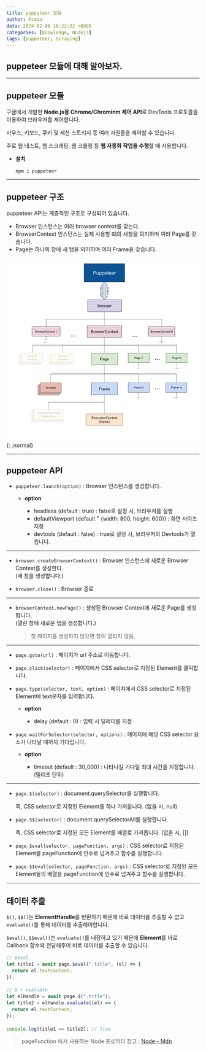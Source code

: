 ```yaml
---
title: puppeteer 모듈
author: Psmin
data: 2024-02-06 16:22:32 +0900
categories: [Knowledge, Nodejs]
tags: [puppeteer, Scraping]
---
```


## puppeteer 모듈에 대해 알아보자.

---

## puppeteer 모듈

구글에서 개발한 **Node.js용 Chrome/Chrominm 제어 API**로 DevTools 프로토콜을 이용하여 브라우저를 제어합니다.

마우스, 키보드, 쿠키 및 세션 스토리지 등 여러 자원들을 제어할 수 있습니다.

주로 웹 테스트, 웹 스크래핑, 웹 크롤링 등 **웹 자동화 작업을 수행**할 때 사용합니다.

- **설치**

  ```console
  npm i puppeteer
  ```

---

## puppeteer 구조

puppeteer API는 계층적인 구조로 구성되어 있습니다.

- Browser 인스턴스는 여러 browser context를 갖는다.
- BrowserContext 인스턴스는 실제 사용할 떄의 새창을 의미하며 여러 Page를 갖습니다.
- Page는 하나의 창에 새 탭을 의미하며 여러 Frame을 갖습니다.

![puppeteer](/assets/img/puppeteer.png){: .normal}

---

## puppeteer API

- `puppeteer.launch(option)` : Browser 인스턴스를 생성합니다.

  - **option**

    - headless (default : true) : false로 설정 시, 브라우저를 실행
    - defaultViewport (default " {width: 800, height: 600}) : 화면 사이즈 지정
    - devtools (default : false) : true로 설정 시, 브라우저의 Devtools가 열립니다.

---

- `browser.createBrowserContext()` : Browser 인스턴스에 새로운 Browser Context를 생성한다.  
  (새 창을 생성합니다.)

- `browser.close()` : Browser 종료

---

- `browserContext.newPage()` : 생성된 Browser Context에 새로운 Page를 생성합니다.  
  (열린 창에 새로운 탭을 생성합니다.)

  > 첫 페이지를 생성하지 않으면 창이 열리지 않음.

---

- `page.goto(url)` : 페이지가 url 주소로 이동합니다.

- `page.click(selector)` : 페이지에서 CSS selector로 지정된 Element를 클릭합니다.

- `page.type(selector, text, option)` : 페이지에서 CSS selector로 지정된 Element에 text문자를 입력합니다.

  - **option**

    - delay (default : 0) : 입력 시 딜레이를 지정

- `page.waitForSelector(selector, options)` : 페이지에 해당 CSS selector 요소가 나타날 때까지 기다립니다.

  - **option**

    - timeout (default : 30_000) : 나타나길 기다릴 최대 시간을 지정합니다. (밀리초 단위)

---

- `page.$(selector)` : document.querySelector를 실행합니다.

  즉, CSS selector로 지정된 Element를 하나 가져옵니다. (없을 시, null)

- `page.$$(selector)` : document.querySelectorAll를 실행합니다.

  즉, CSS selector로 지정된 모든 Element를 배열로 가져옵니다. (없을 시, [])

- `page.$eval(selector, pageFunction, args)` : CSS selector로 지정된 Element를 pageFunction에 인수로 넘겨주고 함수를 실행합니다.

- `page.$$eval(selector, pageFunction, args)` : CSS selector로 지정된 모든 Element들의 배열을 pageFunction에 인수로 넘겨주고 함수를 실행합니다.

---

## 데이터 추출

`$()`, `$$()`는 **ElementHandle**를 반환하기 때문에 바로 데이터를 추출할 수 없고 `evaluate()`를 통해 데이터를 추출해야합니다.

`$eval()`, `$$eval()`는 `evaluate()`를 내장하고 있기 때문에 **Element**를 바로 Callback 함수에 전달해주어 비로 데이터를 추출할 수 있습니다.

```js
// $eval
let title1 = await page.$eval(".title", (el) => {
  return el.textContent;
});

// $ + evaluate
let elHandle = await page.$(".title");
let title2 = elHandle.evaluate((el) => {
  return el.textContent;
});

console.log(title1 == title2); // true
```

> pageFunction 에서 사용하는 Node 프로퍼티 참고 : [Node - Mdn](https://developer.mozilla.org/en-US/docs/Web/API/Node)
